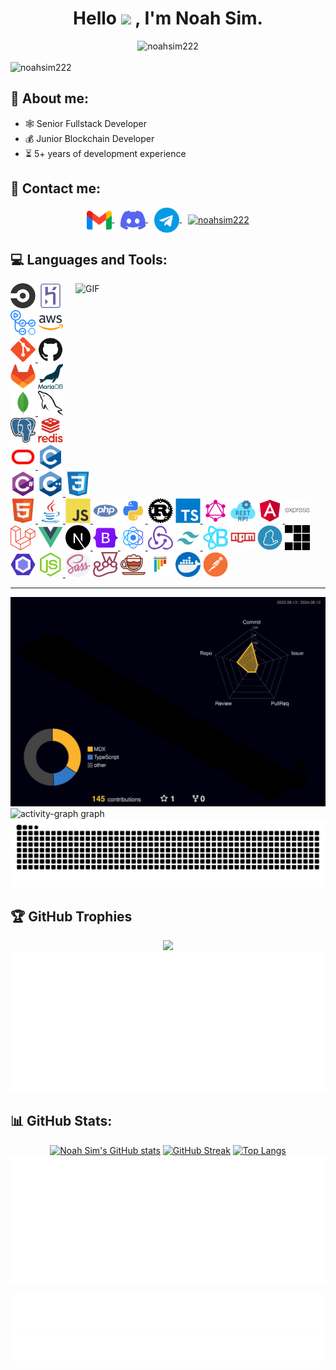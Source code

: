 <h1 align="center">
  Hello
  <img src="https://media.giphy.com/media/hvRJCLFzcasrR4ia7z/giphy.gif" width="30px">
  , I'm Noah Sim.
</h1>

<div align="center">
  <img src="https://quotes-github-readme.vercel.app/api?type=horizontal&theme=algoria" alt="noahsim222" />
  
</div>
<br />

<img src="https://komarev.com/ghpvc/?username=noahsim222&color=brightgreen&label=PROFILE%20VIEWS&base=624&abbreviated=true&color=blueviolet&style=plastic" alt="noahsim222" />
<br />

<h2>👨 About me:</h2>
<ul align="left">
  <li>🕸 Senior Fullstack Developer</li>
  <li>💰 Junior Blockchain Developer</li>
  <li>⏳ 5+ years of development experience</li>
</ul>

<h2>💌 Contact me:</h2>
<div align="center">
  <a href="https://mail.google.com" target="blank" style="padding:5px">
    <img align="center" src="./assets/gmail.png" alt="noahsim222" width="40" />
  </a>
  <a href="https://discord.com" target="blank" style="padding:5px">
    <img align="center" src="./assets/discord.png" alt="noahsim222" width="40" />
  </a>
  <a href="https://web.telegram.org/k/#777000" target="blank" style="padding:5px">
    <img align="center" src="./assets/telegram.png" alt="noahsim222" width="40" />
  </a>
  <a href="https://linkedin.com" target="blank" style="padding:5px">
    <img align="center" src="https://raw.githubusercontent.com/rahuldkjain/github-profile-readme-generator/master/src/images/icons/Social/linked-in-alt.svg" alt="noahsim222" height="30" width="40" />
  </a>
</div>

<h2>💻 Languages and Tools:</h2>

<img align="right" alt="GIF" src="https://github.com/abhisheknaiidu/abhisheknaiidu/raw/master/code.gif?raw=true" width="400" height="300" />
<div>

  <a href="https://circleci.com"><img alt="circle CI" src="./assets/CircleCI.svg"  width="40" height="40"/></a>
  <a href="https://heroku.com"><img alt="HeroKu" src="./assets/Heroku.svg"  width="40" height="40"/></a>
  <a href="https://github.com"><img alt="github Actions" src="./assets/GitHub Actions.svg"  width="40" height="40"/></a>
  <a href="https://aws.amazon.com"><img alt="AWS" src="./assets/AWS.svg"  width="40" height="40"/></a>
  <a href="https://git-scm.com/" target="_blank" rel="noreferrer"> <img src="./assets/Git.svg" alt="git" width="40" height="40"/> </a> 
  <a href="https://github.com"><img alt="GitHub" src="./assets/GitHub.svg"  width="40" height="40"/></a>
  <a href="#"><img alt="GitLab" src="./assets/GitLab.svg" width="40" height="40" /></a>
  <a href="https://mariadb.com"><img alt="MariaDB" src="./assets/mariadb.svg" width="40" height="40" /></a>
  <a href="https://www.mongodb.com/" target="_blank" rel="noreferrer"> <img src="./assets/MongoDB.svg" alt="mongodb" width="40" height="40"/> </a> 
  <a href="https://www.mysql.com/" target="_blank" rel="noreferrer"> <img src="./assets/mysql.svg" alt="mysql" width="40" height="40"/> </a> 
  <a href="https://postgresql.com"><img alt="PostgreSQL" src="./assets/postgresql.svg" width="40" height="40"/></a>
  <a href="https://redis.com"><img alt="Redis" src="./assets/redis-plain-wordmark.svg" width="40" height="40"/></a>
  <a href="https://www.oracle.com/" target="_blank" rel="noreferrer"> <img src="./assets/oracle.svg" alt="oracle" width="40" height="40"/> </a>
  <a href="https://www.cprogramming.com/" target="_blank" rel="noreferrer"> <img src="./assets/C.svg" alt="c" width="40" height="40"/> </a> 
  <a href="https://C#.com"><img alt="C#" src="./assets/Csharp.svg"  width="40" height="40"/></a>
  <a href="https://www.w3schools.com/cpp/" target="_blank" rel="noreferrer"> <img src="./assets/C++ (CPlusPlus).svg" alt="cplusplus" width="40" height="40"/> </a> 
  <a href="https://www.w3schools.com/css/" target="_blank" rel="noreferrer"> <img src="./assets/CSS3.svg" alt="css3" width="40" height="40"/></a>  
  <a href="https://www.w3.org/html/" target="_blank" rel="noreferrer"> <img src="./assets/HTML5.svg" alt="html5" width="40" height="40"/> </a> 
  <a href="https://www.java.com"> <img src="./assets/Java.svg" alt="java" width="40" height="40"/> </a> 
  <a href="https://developer.mozilla.org/en-US/docs/Web/JavaScript" target="_blank" rel="noreferrer"> <img src="./assets/JavaScript.svg" alt="javascript" width="40" height="40"/> </a> 
  <a href="https://php.com"><img alt="PHP" src="./assets/php_plain_logo_icon_146397.png" width="40" height="40"/></a>
  <a href="https://www.python.org" target="_blank" rel="noreferrer"> <img src="./assets/python_18894.png" alt="python" width="40" height="40"/> </a> 
  <a href="https://rust.com"><img alt="Rust" src="./assets/Rust.svg" width="40" height="40"/></a>
  <a href="https://www.typescriptlang.org/" target="_blank" rel="noreferrer"> <img src="./assets/TypeScript.svg" alt="typescript" width="40" height="40"/> </a>
  <a href="https://graphql.com"><img alt="GraphQL" src="./assets/file_type_graphql_icon_130564.png" width="40" height="40"/></a>
  <a href="https://RestApi.com"><img alt="RestApi" src="./assets/rest-api-blue-logo-22099.svg" width="40" height="40"/></a>
  <a href="https://angular.io" target="_blank" rel="noreferrer"> <img src="./assets/file_type_angular_icon_130754.png" alt="angular" width="40" height="40"/> </a>
  <a href="https://expressjs.com" target="_blank" rel="noreferrer"> <img src="./assets/express_original_wordmark_logo_icon_146528.png" alt="express" width="40" height="40"/> </a> 
  <a href="https://laravel.com"><img alt="Laravel" src="./assets/Laravel.svg" width="40" height="40"/></a>
  <a href="https://vue.com"><img alt="Vue" src="./assets/Vue.js.svg" width="40" height="40"/></a>
  <a href="https://nextjs.org/" target="_blank"> <img src="./assets/Next.js.svg" alt="nextjs" width="40" height="40"/> </a>
  <a href="https://getbootstrap.com" target="_blank" rel="noreferrer"> <img src="./assets/Bootstrap.svg" alt="bootstrap" width="40" height="40"/> </a>
  <a href="https://reactjs.org/" target="_blank" rel="noreferrer"> <img src="./assets/react.png" alt="react" width="40" height="40"/> </a> 
  <a href="https://redux.com"><img alt="redux" src="./assets/Redux.svg" width="40" height="40"/></a>
  <a href="https://tailwindcss.com/" target="_blank" rel="noreferrer"> <img src="./assets/file_type_tailwind_icon_130128.png" alt="tailwind" width="40" height="40"/> </a> 
  <a href="https://reactbootstrap.com"><img alt="reactbootstrap" src="./assets/React Bootstrap.svg" width="40" height="40"/></a>
  <a href="https://npm.com"><img alt="npm" src="./assets/NPM.svg" width="40" height="40"/></a>
  <a href="https://yarn.com"><img alt="yarn" src="./assets/Yarn.svg" width="40" height="40"/></a>
  <a href="https://pnpm.com"><img alt="pnpm" src="./assets/pnpm_logo_icon_248818.png" width="40" height="40"/></a>
  <a href="https://eslint.com"><img alt="Eslint" src="./assets/ESLint.svg" width="40" height="40"/></a>
  <a href="https://nodejs.org" target="_blank" rel="noreferrer"> <img src="./assets/Node.js.svg" alt="nodejs" width="40" height="40"/> </a> 
  <a href="https://sass.com"><img alt="sass" src="./assets/sass.png" width="40" height="40" /></a>
  <a href="https://jest.com"><img alt="jest" src="./assets/Jest.svg"  width="40" height="40"/></a>
  <a href="https://mocha.com"><img alt="mocha" src="./assets/mocha.png"  width="40" height="40"/></a>
  <a href="https://pythest.com"><img alt="pythest" src="./assets/pytest.svg"  width="40" height="40"/></a>
  <a href="https://docker.com"><img alt="docker" src="./assets/docker.png"  width="40" height="40"/></a>
  <a href="https://postman.com" target="_blank" rel="noreferrer"> <img src="./assets/Postman.svg" alt="postman" width="40" height="40"/> </a>
</div>
<hr />
<img src="./profile-3d-contrib/profile-night-rainbow.svg">
<img src="https://github-readme-activity-graph.vercel.app/graph?username=noahsim222&radius=16&theme=redical&area=true&order=5" height="300" alt="activity-graph graph"  />
<img src="https://raw.githubusercontent.com/noahsim222/noahsim222/output/github-contribution-grid-snake.svg">

<h2>🏆 GitHub Trophies</h2>
<div align="center">
  <img src="https://github-profile-trophy.vercel.app/?username=noahsim222&theme=flat&no-frame=false&no-bg=false&margin-w=4">
  <img src="./metrics.plugin.achievements.compact.svg">
</div>

<h2>📊 GitHub Stats:</h2>
<div align="center">

  <!-- ![](./metrics.base.svg) -->
  [![Noah Sim's GitHub stats](https://github-readme-stats.vercel.app/api?username=noahsim222&theme=dracula#gh-dark-mode-only)](https://github.com/noahsim222/github-readme-stats)
  [![GitHub Streak](https://github-readme-streak-stats.herokuapp.com?user=noahsim222&theme=dracula&border_radius=6&exclude_days=Sun%2CSat&card_width=500)](https://git.io/streak-stats)
  [![Top Langs](https://github-readme-stats.vercel.app/api/top-langs/?username=noahsim222&theme=dracula#gh-dark-mode-only)](https://github.com/noahsim222/github-readme-stats)
  ![](./metrics.plugin.activity.svg)
  <!-- ![](./metrics.plugin.introduction.svg) -->
  <!-- ![](./metrics.plugin.languages.details.svg) -->
  ![](./metrics.plugin.stargazers.worldmap.svg)
  ![](./metrics.plugin.topics.icons.svg)
  
</div>